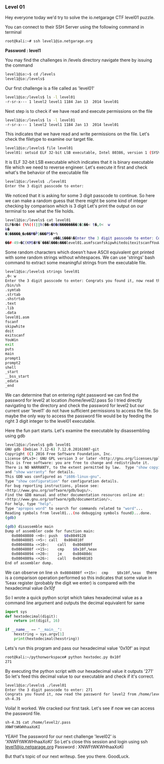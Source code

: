 
### Level 01

Hey everyone today we'd try to solve the io.netgarage CTF level01 puzzle.

You can connect to their SSH Server using the following command in terminal

```sh
root@kali:~# ssh level1@io.netgarage.org
```
**Password : level1**

You may find the challenges in /levels directory navigate there by issuing the command
```sh
level1@io:~$ cd /levels
level1@io:/levels$
```

Our first challenge is a file called as 'level01'
```sh
level1@io:/levels$ ls -l level01
-r-sr-x--- 1 level2 level1 1184 Jan 13  2014 level01
```

Next step is to check if we have read and execute permissions on the file
```sh
level1@io:/levels$ ls -l level01
-r-sr-x--- 1 level2 level1 1184 Jan 13  2014 level01
```
This indicates that we have read and write permissions on the file.
Let's check the filetype to examine our target file.

```sh
level1@io:/levels$ file level01
level01: setuid ELF 32-bit LSB executable, Intel 80386, version 1 (SYSV), statically linked, not stripped
```
It is ELF 32-bit LSB executable which indicates that it is binary executable file which we need to reverse engineer.
Let's execute it first and check what's the behavior of the executable file

```sh
level1@io:/levels$ ./level01
Enter the 3 digit passcode to enter:
```

We noticed that it is asking for some 3 digit passcode to continue.
So here we can make a random guess that there might be some kind of integer checking by comparison which is 3 digit
Let's print the output on our terminal to see what the file holds.
```sh
level1@io:/levels$ cat level01
ELF�4�4 (%%(((||h(��=�B�d������̀��1�1��< t�,0<	w
k�
�1�����؁�ø��M�P̀1���PS�ᙰ
                      ø�̀�L$���%̀�Enter the 3 digit passcode to enter: Congrats you found it, now read the password for level2 from /home/level2/.pass
��#-49>�C(KMS�Y�`���l���s���level01.asmfscanfskipwhitedoitexitscanfYouWinexitputsmainprompt1prompt2shell_start__bss_start_edata_end
```
Some random characters which doesn't have ASCII equivalent got printed with some random strings without whitespaces.
We can use 'strings' bash command to extract some meaningful strings from the executable file.
```sh
level1@io:/levels$ strings level01
,0<	w
Enter the 3 digit passcode to enter: Congrats you found it, now read the password for level2 from /home/level2/.pass
/bin/sh
.symtab
.strtab
.shstrtab
.text
.lib
.data
level01.asm
fscanf
skipwhite
doit
exitscanf
YouWin
exit
puts
main
prompt1
prompt2
shell
_start
__bss_start
_edata
_end
```
We can determine that on entering right password we can find the password for level2 at location /home/level2/.pass
So I tried directly navigating to the directory and check the password for level2 but our current user 'level1' do not have sufficient permissions to access the file.
So maybe the only way to access the password file would be by feeding the right 3 digit integer to the level01 executable.

Here the fun part starts.
Let's examine the executable by disassembling using gdb

```sh
level1@io:/levels$ gdb level01
GNU gdb (Debian 7.12-6) 7.12.0.20161007-git
Copyright (C) 2016 Free Software Foundation, Inc.
License GPLv3+: GNU GPL version 3 or later <http://gnu.org/licenses/gpl.html>
This is free software: you are free to change and redistribute it.
There is NO WARRANTY, to the extent permitted by law.  Type "show copying"
and "show warranty" for details.
This GDB was configured as "i686-linux-gnu".
Type "show configuration" for configuration details.
For bug reporting instructions, please see:
<http://www.gnu.org/software/gdb/bugs/>.
Find the GDB manual and other documentation resources online at:
<http://www.gnu.org/software/gdb/documentation/>.
For help, type "help".
Type "apropos word" to search for commands related to "word"...
Reading symbols from level01...(no debugging symbols found)...done.
(gdb) 
```

```sh
(gdb) disassemble main
Dump of assembler code for function main:
   0x08048080 <+0>:	push   $0x8049128
   0x08048085 <+5>:	call   0x804810f
   0x0804808a <+10>:	call   0x804809f
   0x0804808f <+15>:	cmp    $0x10f,%eax
   0x08048094 <+20>:	je     0x80480dc
   0x0804809a <+26>:	call   0x8048103
End of assembler dump.
```
We can observe on line ```sh 0x0804808f <+15>:	cmp    $0x10f,%eax  ``` there is a comparison operation performed so this indicates that
some value in %eax register (probably the digit we enter) is compared with the hexadecimal value *0x10f*

So I wrote a quick python script which takes hexadecimal value as a command line argument and outputs the decimal equivalent for same
```python
import sys
def hextodecimal(digit):
    return int(digit, 16)

if __name__ == "__main__":
    hexstring = sys.argv[1]
    print(hextodecimal(hexstring))
```

Lets's run this program and pass our hexadecimal value '0x10f' as input

```sh
root@kali:~/pythonworkspace# python hextodec.py 0x10f
271
```

By executing the python script with our hexadecimal value it outputs '271'
So let's feed this decimal value to our executable and check if it's correct.

```sh
level1@io:/levels$ ./level01 
Enter the 3 digit passcode to enter: 271
Congrats you found it, now read the password for level2 from /home/level2/.pass
sh-4.3$ 
```
Voila! It worked. We cracked our first task.
Let's see if now we can access the password file.

```sh
sh-4.3$ cat /home/level2/.pass
XNWFtWKWHhaaXoKI
```

YEAH! The password for our next challenge 'level02' is 'XNWFtWKWHhaaXoKI' 
So Let's close this session and login using 
ssh level1@io.netgarage.org
Password : XNWFtWKWHhaaXoKI

But that's topic of our next writeup.
See you there.
GoodLuck.




